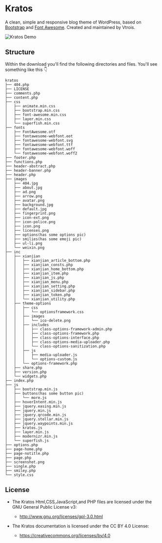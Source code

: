 # Kratos

A clean, simple and responsive blog theme of WordPress, based on [Bootstrap](https://github.com/twbs/bootstrap) and [Font Awesome](https://github.com/FortAwesome/Font-Awesome). Created and maintained by Vtrois.

![Kratos Demo](https://imgchr.com/i/kaOT4e) 

## Structure
Within the download you'll find the following directories and files. You'll see something like this :point_down:

```
kratos
├── 404.php
├── LICENSE
├── comments.php
├── content.php
├── css
│   ├── animate.min.css
│   ├── bootstrap.min.css
│   ├── font-awesome.min.css
│   ├── layer.min.css
│   └── superfish.min.css
├── fonts
│   ├── FontAwesome.otf
│   ├── fontawesome-webfont.eot
│   ├── fontawesome-webfont.svg
│   ├── fontawesome-webfont.ttf
│   ├── fontawesome-webfont.woff
│   └── fontawesome-webfont.woff2
├── footer.php
├── functions.php
├── header-abstract.php
├── header-banner.php
├── header.php
├── images
│   ├── 404.jpg
│   ├── about.jpg
│   ├── ad.png
│   ├── arrow.png
│   ├── avatar.png
│   ├── background.jpg
│   ├── default.jpg
│   ├── fingerprint.png
│   ├── icon-ext.png
│   ├── icon-police.png
│   ├── icon.png
│   ├── licenses.png
│   ├── options(has some options pic)
│   ├── smilies(has some emoji pic)
│   ├── ul-li.png
│   └── weixin.png
├── inc
│   ├── xianjian
│   │   ├── xianjian_article_bottom.php
│   │   ├── xianjian_consts.php
│   │   ├── xianjian_home_bottom.php
│   │   ├── xianjian_item.php
│   │   ├── xianjian_js.php
│   │   ├── xianjian_menu.php
│   │   ├── xianjian_setting.php
│   │   ├── xianjian_sidebar.php
│   │   ├── xianjian_token.php
│   │   └── xianjian_utility.php
│   ├── theme-options
│   │   ├── css
│   │   │   └── optionsframework.css
│   │   ├── images
│   │   │   └── ico-delete.png
│   │   ├── includes
│   │   │   ├── class-options-framework-admin.php
│   │   │   ├── class-options-framework.php
│   │   │   ├── class-options-interface.php
│   │   │   ├── class-options-media-uploader.php
│   │   │   └── class-options-sanitization.php
│   │   ├── js
│   │   │   ├── media-uploader.js
│   │   │   └── options-custom.js
│   │   └── options-framework.php
│   ├── share.php
│   ├── version.php
│   └── widgets.php
├── index.php
├── js
│   ├── bootstrap.min.js
│   ├── buttons(has some button pic)
│   │   └── more.js
│   ├── hoverIntent.min.js
│   ├── jquery.easing.min.js
│   ├── jquery.min.js
│   ├── jquery.qrcode.min.js
│   ├── jquery.stellar.min.js
│   ├── jquery.waypoints.min.js
│   ├── kratos.js
│   ├── layer.min.js
│   ├── modernizr.min.js
│   └── superfish.js
├── options.php
├── page-home.php
├── page-notitle.php
├── page.php
├── screenshot.png
├── single.php
├── smiley.php
└── style.css
```
  
## License

- The Kratos Html,CSS,JavaScript,and PHP files are licensed under the GNU General Public License v3:
  - http://www.gnu.org/licenses/gpl-3.0.html

- The Kratos documentation is licensed under the CC BY 4.0 License:
  - https://creativecommons.org/licenses/by/4.0
